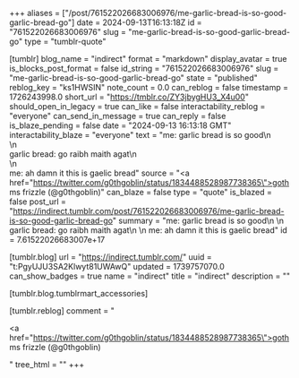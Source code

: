 +++
aliases = ["/post/761522026683006976/me-garlic-bread-is-so-good-garlic-bread-go"]
date = 2024-09-13T16:13:18Z
id = "761522026683006976"
slug = "me-garlic-bread-is-so-good-garlic-bread-go"
type = "tumblr-quote"

[tumblr]
blog_name = "indirect"
format = "markdown"
display_avatar = true
is_blocks_post_format = false
id_string = "761522026683006976"
slug = "me-garlic-bread-is-so-good-garlic-bread-go"
state = "published"
reblog_key = "ks1HWSIN"
note_count = 0.0
can_reblog = false
timestamp = 1726243998.0
short_url = "https://tmblr.co/ZY3jbygHU3_X4u00"
should_open_in_legacy = true
can_like = false
interactability_reblog = "everyone"
can_send_in_message = true
can_reply = false
is_blaze_pending = false
date = "2024-09-13 16:13:18 GMT"
interactability_blaze = "everyone"
text = "me: garlic bread is so good\n<br/>\n<br/>garlic bread: go raibh maith agat\n<br/>\n<br/>me: ah damn it this is gaelic bread"
source = "<a href=\"https://twitter.com/g0thgoblin/status/1834488528987738365\">goth ms frizzle (@g0thgoblin)</a>"
can_blaze = false
type = "quote"
is_blazed = false
post_url = "https://indirect.tumblr.com/post/761522026683006976/me-garlic-bread-is-so-good-garlic-bread-go"
summary = "me: garlic bread is so good\n \n garlic bread: go raibh maith agat\n \n me: ah damn it this is gaelic bread"
id = 7.61522026683007e+17

[tumblr.blog]
url = "https://indirect.tumblr.com/"
uuid = "t:PgyUJU3SA2Klwyt81UWAwQ"
updated = 1739757070.0
can_show_badges = true
name = "indirect"
title = "indirect"
description = ""

[tumblr.blog.tumblrmart_accessories]

[tumblr.reblog]
comment = "<p><a href=\"https://twitter.com/g0thgoblin/status/1834488528987738365\">goth ms frizzle (@g0thgoblin)</a></p>"
tree_html = ""
+++
